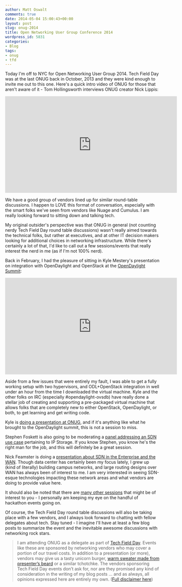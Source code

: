 ```yaml
---
author: Matt Oswalt
comments: true
date: 2014-05-04 15:00:43+00:00
layout: post
slug: onug-2014
title: Open Networking User Group Conference 2014
wordpress_id: 5831
categories:
- Blog
tags:
- onug
- tfd
---
```


Today I'm off to NYC for Open Networking User Group 2014. Tech Field Day was at the last ONUG back in October, 2013 and they were kind enough to invite me out to this one. Here's a quick intro video of ONUG for those that aren't aware of it - Tom Hollingsworth interviews ONUG creator Nick Lippis:

<div style="text-align: center"><iframe width="560" height="315" src="https://www.youtube.com/embed/-4LSxDsS9fY" frameborder="0" allowfullscreen></iframe></div>

We have a good group of vendors lined up for similar round-table discussions. I happen to LOVE this format of conversation, especially with the smart folks we've seen from vendors like Nuage and Cumulus. I am really looking forward to sitting down and talking tech.

My original outsider's perspective was that ONUG in general (not counting nerdy Tech Field Day round table discussions) wasn't really aimed towards the technical folks, but rather at executives, and at other IT decision makers looking for additional choices in networking infrastructure. While there's certainly a lot of that, I'd like to call out a few sessions/events that really interest the nerd in me (as if I'm not 100% nerd).

Back in February, I had the pleasure of sitting in Kyle Mestery's presentation on integration with OpenDaylight and OpenStack at the [OpenDaylight Summit](http://events.linuxfoundation.org/events/opendaylight-summit):

<div style="text-align: center"><iframe width="560" height="315" src="https://www.youtube.com/embed/3MkCiHeH_Fo" frameborder="0" allowfullscreen></iframe></div>

Aside from a few issues that were entirely my fault, I was able to get a fully working setup with two hypervisors, and ODL+OpenStack integration in well under an hour from the time I downloaded the virtual machine. Kyle and the other folks on IRC (especially #opendaylight-ovsdb) have really done a stellar job of creating and supporting a pre-packaged virtual machine that allows folks that are completely new to either OpenStack, OpenDaylight, or both, to get learning and get writing code.

Kyle is [doing a presentation at ONUG](http://opennetworkingusergroup.com/openstack-networking-with-neutron/), and if it's anything like what he brought to the OpenDaylight summit, this is not a session to miss.

Stephen Foskett is also going to be moderating a [panel addressing an SDN use case](http://opennetworkingusergroup.com/agenda/ip-storage-sdns-killer-app/) pertaining to IP Storage. If you know Stephen, you know he's the right man for the job, and this will definitely be a great session.

Nick Feamster is doing a [presentation about SDN in the Enterprise and the WAN](http://opennetworkingusergroup.com/implementing-network-policies-in-sdn-from-the-enterprise-to-the-wide-area/). Though data center has certainly been my focus lately, I grew up (kind of literally) building campus networks, and large routing designs over WAN has always been of interest to me. I am very interested in seeing SDN-esque technologies impacting these network areas and what vendors are doing to provide value here.

It should also be noted that there are [many other sessions](http://opennetworkingusergroup.com/agenda/) that might be of interest to you - I personally am keeping my eye on the handful of hackathon events going on.

Of course, the Tech Field Day round table discussions will also be taking place with a few vendors, and I always look forward to chatting with fellow delegates about tech. Stay tuned - I imagine I'll have at least a few blog posts to summarize the event and the inevitable awesome discussions with networking rock stars.

> I am attending ONUG as a delegate as part of [Tech Field Day](http://techfieldday.com/about/). Events like these are sponsored by networking vendors who may cover a portion of our travel costs. In addition to a presentation (or more), vendors may give us a tasty unicorn burger, [warm sweater made from presenter’s beard](http://www.youtube.com/watch?v=oQrJk9JzW8o) or a similar tchotchke. The vendors sponsoring Tech Field Day events don’t ask for, nor are they promised any kind of consideration in the writing of my blog posts … and as always, all opinions expressed here are entirely my own. ([Full disclaimer here](http://keepingitclassless.net/disclaimers/))
